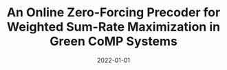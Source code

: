 ---
title: "An Online Zero-Forcing Precoder for Weighted Sum-Rate Maximization in Green CoMP Systems"
authors:
- Yanjie Dong
- Haijun Zhang
- Jianqiang Li
- F. Richard Yu
- Song Guo
- Victor C. M. Leung


date: "2022-01-01"
doi: "10.1109/TWC.2022.3159779"

# Publication type.
# 1 = Conference paper; 2 = Journal article;
# 3 = Preprint Paper; 4 = Report; 5 = Book; 6 = Book section;
# 7 = Thesis; 8 = Patent
publication_types: ["2"]

# Publication name and optional abbreviated publication name.
publication: "*IEEE Transactions on Wireless Communications*"
publication_short: "TWC (CCF-B)"

url_pdf: https://ieeexplore.ieee.org/document/9740503
# url_code: ''
# url_dataset: ''
# url_poster: ''
# url_project: ''
# url_slides: ''
# url_video: ''

---